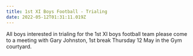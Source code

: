 ```yaml
---
title: 1st XI Boys Football - Trialing
date: 2022-05-12T01:31:11.019Z
---
```

All boys interested in trialing for the 1st XI boys football team please come to a meeting with Gary Johnston, 1st break Thursday 12 May in the Gym courtyard.